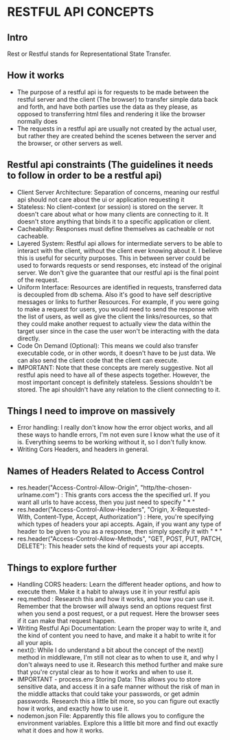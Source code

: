 # RESTFUL API CONCEPTS

## Intro
Rest or Restful stands for Representational State Transfer.

## How it works
- The purpose of a restful api is for requests to be made between the restful server and the client (The browser) to transfer simple data back and forth, and have both parties use the data as they please, as opposed to transferring html files and rendering it like the browser normally does
- The requests in a restful api are usually not created by the actual user, but rather they are created behind the scenes between the server and the browser, or other servers as well.

## Restful api constraints (The guidelines it needs to follow in order to be a restful api)
- Client Server Architecture: Separation of concerns, meaning our restful api should not care about the ui or application requesting it
- Stateless: No client-context (or session) is stored on the server. It doesn't care about what or how many clients are connecting to it. It doesn't store anything that binds it to a specific application or client.
- Cacheability: Responses must define themselves as cacheable or not cacheable.
- Layered System: Restful api allows for intermediate servers to be able to interact with the client, without the client ever knowing about it. I believe this is useful for security purposes. This in between server could be used to forwards requests or send responses, etc instead of the original server. We don't give the guarantee that our restful api is the final point of the request.
- Uniform Interface: Resources are identified in requests, transferred data is decoupled from db schema. Also it's good to have self descriptive messages or links to further Resources. For example, if you were going to make a request for users, you would need to send the response with the list of users, as well as give the client the links/resources, so that they could make another request to actually view the data within the target user since in the case the user won't be interacting with the data directly.
- Code On Demand (Optional): This means we could also transfer executable code, or in other words, it doesn't have to be just data. We can also send the client code that the client can execute.
- IMPORTANT: Note that these concepts are merely suggestive. Not all restful apis need to have all of these aspects together. However, the most important concept is definitely stateless. Sessions shouldn't be stored. The api shouldn't have any relation to the client connecting to it.

## Things I need to improve on massively
- Error handling: I really don't know how the error object works, and all these ways to handle errors, I'm not even sure I know what the use of it is. Everything seems to be working without it, so I don't fully know.
- Writing Cors Headers, and headers in general.

## Names of Headers Related to Access Control
- res.header("Access-Control-Allow-Origin", "http/the-chosen-urlname.com") : This grants cors access the the specified url. If you want all urls to have access, then you just need to specify " * "
- res.header("Access-Control-Allow-Headers", "Origin, X-Requested-With, Content-Type, Accept, Authorization") : Here, you're specifying which types of headers your api accepts. Again, if you want any type of header to be given to you as a response, then simply specify it with " * "
- res.header("Access-Control-Allow-Methods", "GET, POST, PUT, PATCH, DELETE"): This header sets the kind of requests your api accepts.

## Things to explore further
- Handling CORS headers: Learn the different header options, and how to execute them. Make it a habit to always use it in your restful apis
- req.method : Research this and how it works, and how you can use it. Remember that the browser will always send an options request first when you send a post request, or a put request. Here the browser sees if it can make that request happen.
- Writing Restful Api Documentation: Learn the proper way to write it, and the kind of content you need to have, and make it a habit to write it for all your apis.
- next(): While I do understand a bit about the concept of the next() method in middleware, I'm still not clear as to when to use it, and why I don't always need to use it. Research this method further and make sure that you're crystal clear as to how it works and when to use it.
- IMPORTANT - process.env Storing Data: This allows you to store sensitive data, and access it in a safe manner without the risk of man in the middle attacks that could take your passwords, or get admin passwords. Research this a little bit more, so you can figure out exactly how it works, and exactly how to use it.
- nodemon.json File: Apparently this file allows you to configure the environment variables. Explore this a little bit more and find out exactly what it does and how it works. 
